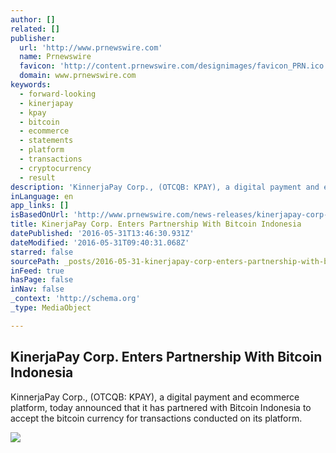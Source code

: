 ```yaml
---
author: []
related: []
publisher:
  url: 'http://www.prnewswire.com'
  name: Prnewswire
  favicon: 'http://content.prnewswire.com/designimages/favicon_PRN.ico'
  domain: www.prnewswire.com
keywords:
  - forward-looking
  - kinerjapay
  - kpay
  - bitcoin
  - ecommerce
  - statements
  - platform
  - transactions
  - cryptocurrency
  - result
description: 'KinnerjaPay Corp., (OTCQB: KPAY), a digital payment and ecommerce platform, today announced that it has partnered with Bitcoin Indonesia to accept the bitcoin currency for transactions conducted on its platform.'
inLanguage: en
app_links: []
isBasedOnUrl: 'http://www.prnewswire.com/news-releases/kinerjapay-corp-enters-partnership-with-bitcoin-indonesia-581350511.html'
title: KinerjaPay Corp. Enters Partnership With Bitcoin Indonesia
datePublished: '2016-05-31T13:46:30.931Z'
dateModified: '2016-05-31T09:40:31.068Z'
starred: false
sourcePath: _posts/2016-05-31-kinerjapay-corp-enters-partnership-with-bitcoin-indonesia.md
inFeed: true
hasPage: false
inNav: false
_context: 'http://schema.org'
_type: MediaObject

---
```

<article style=""><h1>KinerjaPay Corp. Enters Partnership With Bitcoin Indonesia</h1><p>KinnerjaPay Corp., (OTCQB: KPAY), a digital payment and ecommerce platform, today announced that it has partnered with Bitcoin Indonesia to accept the bitcoin currency for transactions conducted on its platform.</p><img src="http://content.prnewswire.com/images/prn_facebook_sharing_logo.jpg" /></article>